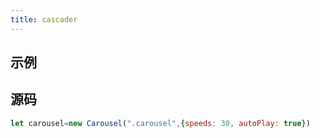 ```yaml
---
title: cascader
---
```

## 示例
<carousel-demo></carousel-demo>
## 源码
```javascript
let carousel=new Carousel(".carousel",{speeds: 30, autoPlay: true})
```
